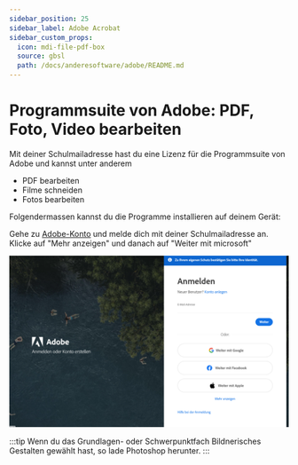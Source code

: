 ```yaml
---
sidebar_position: 25
sidebar_label: Adobe Acrobat
sidebar_custom_props:
  icon: mdi-file-pdf-box
  source: gbsl
  path: /docs/anderesoftware/adobe/README.md
---
```


# Programmsuite von Adobe: PDF, Foto, Video bearbeiten

Mit deiner Schulmailadresse hast du eine Lizenz für die Programmsuite von Adobe und kannst unter anderem
- PDF bearbeiten
- Filme schneiden
- Fotos bearbeiten

Folgendermassen kannst du die Programme installieren auf deinem Gerät:

Gehe zu [Adobe-Konto](https://account.adobe.com/) und melde dich mit deiner Schulmailadresse an. Klicke auf "Mehr anzeigen" und danach auf "Weiter mit microsoft"

![--width=80%](./AdobeKonto.png)

:::tip
Wenn du das Grundlagen- oder Schwerpunktfach Bildnerisches Gestalten gewählt hast, so lade Photoshop herunter.
:::
